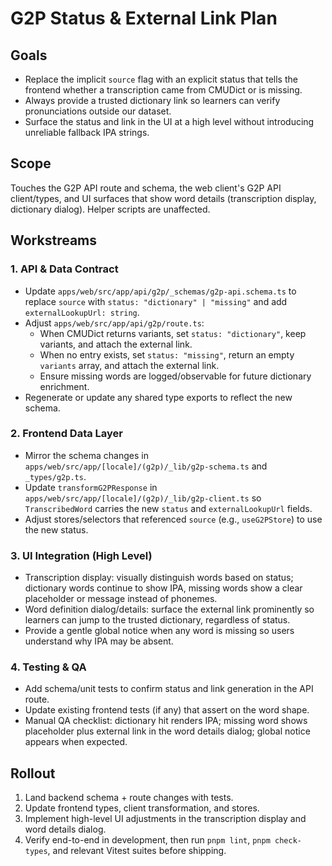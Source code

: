 # G2P Status & External Link Plan

## Goals
- Replace the implicit `source` flag with an explicit status that tells the frontend whether a transcription came from CMUDict or is missing.
- Always provide a trusted dictionary link so learners can verify pronunciations outside our dataset.
- Surface the status and link in the UI at a high level without introducing unreliable fallback IPA strings.

## Scope
Touches the G2P API route and schema, the web client's G2P API client/types, and UI surfaces that show word details (transcription display, dictionary dialog). Helper scripts are unaffected.

## Workstreams

### 1. API & Data Contract
- Update `apps/web/src/app/api/g2p/_schemas/g2p-api.schema.ts` to replace `source` with `status: "dictionary" | "missing"` and add `externalLookupUrl: string`.
- Adjust `apps/web/src/app/api/g2p/route.ts`:
  - When CMUDict returns variants, set `status: "dictionary"`, keep variants, and attach the external link.
  - When no entry exists, set `status: "missing"`, return an empty `variants` array, and attach the external link.
  - Ensure missing words are logged/observable for future dictionary enrichment.
- Regenerate or update any shared type exports to reflect the new schema.

### 2. Frontend Data Layer
- Mirror the schema changes in `apps/web/src/app/[locale]/(g2p)/_lib/g2p-schema.ts` and `_types/g2p.ts`.
- Update `transformG2PResponse` in `apps/web/src/app/[locale]/(g2p)/_lib/g2p-client.ts` so `TranscribedWord` carries the new `status` and `externalLookupUrl` fields.
- Adjust stores/selectors that referenced `source` (e.g., `useG2PStore`) to use the new status.

### 3. UI Integration (High Level)
- Transcription display: visually distinguish words based on status; dictionary words continue to show IPA, missing words show a clear placeholder or message instead of phonemes.
- Word definition dialog/details: surface the external link prominently so learners can jump to the trusted dictionary, regardless of status.
- Provide a gentle global notice when any word is missing so users understand why IPA may be absent.

### 4. Testing & QA
- Add schema/unit tests to confirm status and link generation in the API route.
- Update existing frontend tests (if any) that assert on the word shape.
- Manual QA checklist: dictionary hit renders IPA; missing word shows placeholder plus external link in the word details dialog; global notice appears when expected.

## Rollout
1. Land backend schema + route changes with tests.
2. Update frontend types, client transformation, and stores.
3. Implement high-level UI adjustments in the transcription display and word details dialog.
4. Verify end-to-end in development, then run `pnpm lint`, `pnpm check-types`, and relevant Vitest suites before shipping.
